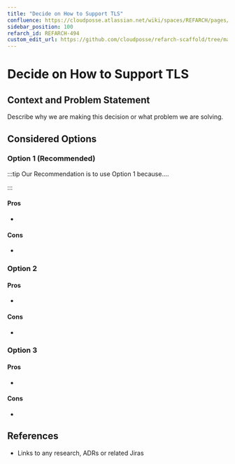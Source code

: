 ```yaml
---
title: "Decide on How to Support TLS"
confluence: https://cloudposse.atlassian.net/wiki/spaces/REFARCH/pages/1223557265/REFARCH-494+-+Decide+on+How+to+Support+TLS
sidebar_position: 100
refarch_id: REFARCH-494
custom_edit_url: https://github.com/cloudposse/refarch-scaffold/tree/main/docs/docs/fundamentals/design-decisions/foundational-platform/decide-on-how-to-support-tls.md
---
```


# Decide on How to Support TLS

## Context and Problem Statement

Describe why we are making this decision or what problem we are solving.

## Considered Options

### Option 1 (Recommended)

:::tip Our Recommendation is to use Option 1 because....

:::

#### Pros

-

#### Cons

-

### Option 2

#### Pros

-

#### Cons

-

### Option 3

#### Pros

-

#### Cons

-

## References

- Links to any research, ADRs or related Jiras
